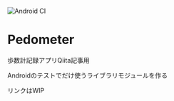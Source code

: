 ![Android CI](https://github.com/le-kamba/qiita_pedometer/workflows/Android%20CI/badge.svg?branch=feature%2Flib_for_test)

# Pedometer
歩数計記録アプリQiita記事用

Androidのテストでだけ使うライブラリモジュールを作る

リンクはWIP

